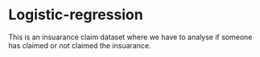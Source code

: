 # Logistic-regression
This is an insuarance claim dataset where we have to analyse if someone has claimed or not claimed the insuarance.
